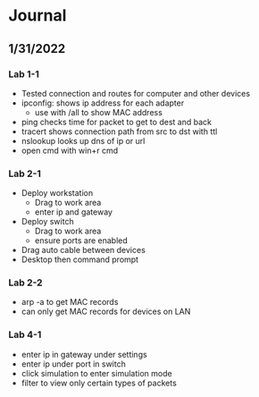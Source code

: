 # Journal

## 1/31/2022
### Lab 1-1
- Tested connection and routes for computer and other devices
- ipconfig: shows ip address for each adapter
  - use with /all to show MAC address
- ping checks time for packet to get to dest and back
- tracert shows connection path from src to dst with ttl
- nslookup looks up dns of ip or url
- open cmd with win+r cmd
### Lab 2-1
- Deploy workstation
  - Drag to work area
  - enter ip and gateway
- Deploy switch
  - Drag to work area
  - ensure ports are enabled
- Drag auto cable between devices
- Desktop then command prompt
### Lab 2-2
- arp -a to get MAC records
- can only get MAC records for devices on LAN
### Lab 4-1
- enter ip in gateway under settings
- enter ip under port in switch
- click simulation to enter simulation mode
- filter to view only certain types of packets
